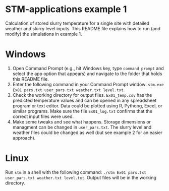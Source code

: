 # STM-applications example 1
Calculation of stored slurry temperature for a single site with detailed weather and slurry level inputs.
This README file explains how to run (and modify) the simulations in example 1.

# Windows
1. Open Command Prompt (e.g., hit Windows key, type `command prompt` and select the app option that appears) and navigate to the folder that holds this README file.
2. Enter the following command in your Command Prompt window: `stm.exe Ex01 pars.txt user_pars.txt weather.txt level.txt`.
3. Check the working directory for output files. `Ex01_temp.csv` has the predicted temperature values and can be opened in any spreadsheet program or text editor. Data could be plotted using R, Pythong, Excel, or similar programs. Make sure the file `Ex01_log.txt` confirms that the correct input files were used.
4. Make some tweaks and see what happens. Storage dimensions or managment can be changed in `user_pars.txt`. The slurry level and weather files could be changed as well (but see example 2 for an easier approach).

# Linux
Run `stm` in a shell with the following command: `./stm Ex01 pars.txt user_pars.txt weather.txt level.txt`. Output files will be in the working directory. 

